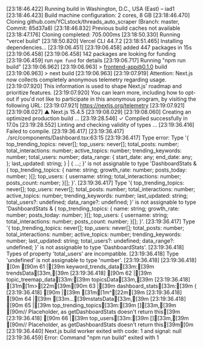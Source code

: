 [23:18:46.422] Running build in Washington, D.C., USA (East) – iad1
[23:18:46.423] Build machine configuration: 2 cores, 8 GB
[23:18:46.470] Cloning github.com/YCLstock/threads_auto_scraper (Branch: master, Commit: 85d37a8)
[23:18:46.832] Previous build caches not available
[23:18:47.176] Cloning completed: 705.000ms
[23:18:50.330] Running "vercel build"
[23:18:50.820] Vercel CLI 44.7.2
[23:18:51.465] Installing dependencies...
[23:19:06.451] 
[23:19:06.458] added 447 packages in 15s
[23:19:06.458] 
[23:19:06.458] 142 packages are looking for funding
[23:19:06.459]   run `npm fund` for details
[23:19:06.717] Running "npm run build"
[23:19:06.962] 
[23:19:06.963] > frontend-app@0.1.0 build
[23:19:06.963] > next build
[23:19:06.963] 
[23:19:07.919] Attention: Next.js now collects completely anonymous telemetry regarding usage.
[23:19:07.920] This information is used to shape Next.js' roadmap and prioritize features.
[23:19:07.920] You can learn more, including how to opt-out if you'd not like to participate in this anonymous program, by visiting the following URL:
[23:19:07.921] https://nextjs.org/telemetry
[23:19:07.921] 
[23:19:08.027]    ▲ Next.js 15.4.5
[23:19:08.029] 
[23:19:08.060]    Creating an optimized production build ...
[23:19:28.546]  ✓ Compiled successfully in 17.0s
[23:19:28.552]    Linting and checking validity of types ...
[23:19:36.416] Failed to compile.
[23:19:36.417] 
[23:19:36.417] ./src/components/Dashboard.tsx:63:15
[23:19:36.417] Type error: Type '{ top_trending_topics: never[]; top_users: never[]; total_posts: number; total_interactions: number; active_topics: number; trending_keywords: number; total_users: number; data_range: { start_date: any; end_date: any; }; last_updated: string; } | { ...; }' is not assignable to type 'DashboardStats & { top_trending_topics: { name: string; growth_rate: number; posts_today: number; }[]; top_users: { username: string; total_interactions: number; posts_count: number; }[]; }'.
[23:19:36.417]   Type '{ top_trending_topics: never[]; top_users: never[]; total_posts: number; total_interactions: number; active_topics: number; trending_keywords: number; last_updated: string; total_users?: undefined; data_range?: undefined; }' is not assignable to type 'DashboardStats & { top_trending_topics: { name: string; growth_rate: number; posts_today: number; }[]; top_users: { username: string; total_interactions: number; posts_count: number; }[]; }'.
[23:19:36.417]     Type '{ top_trending_topics: never[]; top_users: never[]; total_posts: number; total_interactions: number; active_topics: number; trending_keywords: number; last_updated: string; total_users?: undefined; data_range?: undefined; }' is not assignable to type 'DashboardStats'.
[23:19:36.418]       Types of property 'total_users' are incompatible.
[23:19:36.418]         Type 'undefined' is not assignable to type 'number'.
[23:19:36.418] 
[23:19:36.418] [0m [90m 61 |[39m               keyword_trends_data[33m:[39m trendsData[33m,[39m
[23:19:36.418]  [90m 62 |[39m               topic_treemap_data[33m:[39m topicsData[33m,[39m
[23:19:36.418] [31m[1m>[22m[39m[90m 63 |[39m               dashboard_stats[33m:[39m {
[23:19:36.418]  [90m    |[39m               [31m[1m^[22m[39m
[23:19:36.418]  [90m 64 |[39m                 [33m...[39mstatsData[33m,[39m
[23:19:36.418]  [90m 65 |[39m                 top_trending_topics[33m:[39m [][33m,[39m [90m// Placeholder, as getDashboardStats doesn't return this[39m
[23:19:36.418]  [90m 66 |[39m                 top_users[33m:[39m [][33m,[39m [90m// Placeholder, as getDashboardStats doesn't return this[39m[0m
[23:19:36.440] Next.js build worker exited with code: 1 and signal: null
[23:19:36.459] Error: Command "npm run build" exited with 1